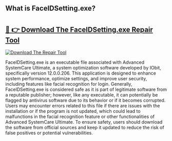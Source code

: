 ## What is FaceIDSetting.exe? 

# <h2><a href="https://exedetect.com/download.php?FaceIDSetting.exe">🔗 👉 Download The FaceIDSetting.exe Repair Tool</a></h2>

[![Download The Repair Tool](https://exedetect.com/download-button.jpg)](https://exedetect.com/download.php?FaceIDSetting.exe)

FaceIDSetting.exe is an executable file associated with Advanced SystemCare Ultimate, a system optimization software developed by IObit, specifically version 12.0.0.206. This application is designed to enhance system performance, optimize settings, and improve user security, including features like facial recognition for login. Generally, FaceIDSetting.exe is considered safe as it is part of legitimate software from a reputable publisher; however, like any executable, it can potentially be flagged by antivirus software due to its behavior or if it becomes corrupted. Users may encounter errors related to this file if there are issues with the installation or if the program is not updated, which could lead to malfunctions in the facial recognition feature or other functionalities of Advanced SystemCare Ultimate. To ensure safety, users should download the software from official sources and keep it updated to reduce the risk of false positives or potential vulnerabilities.
